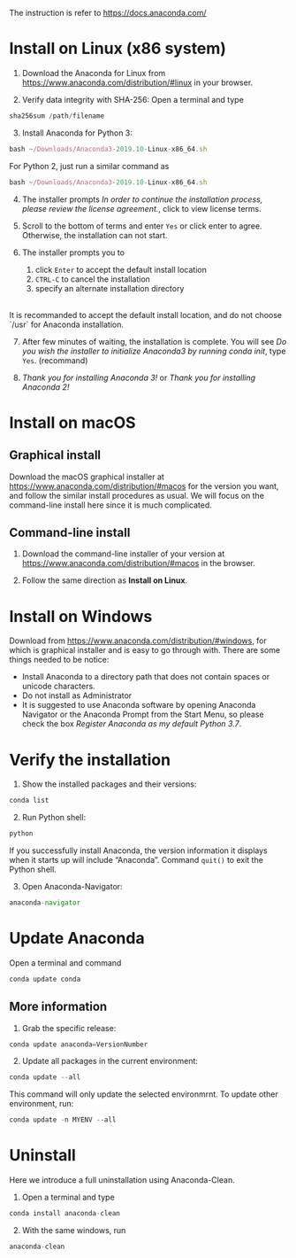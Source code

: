 The instruction is refer to https://docs.anaconda.com/
# Install on Linux (x86 system)
1. Download the Anaconda for Linux from https://www.anaconda.com/distribution/#linux in your browser.

2. Verify data integrity with SHA-256: Open a terminal and type
```javascript
sha256sum /path/filename
```

3. Install Anaconda for Python 3:
```javascript
bash ~/Downloads/Anaconda3-2019.10-Linux-x86_64.sh
```
For Python 2, just run a similar command as
```javascript
bash ~/Downloads/Anaconda3-2019.10-Linux-x86_64.sh
```

4. The installer prompts *In order to continue the installation process, please review the license agreement.*, click to view license terms.

5. Scroll to the bottom of terms and enter `Yes` or click enter to agree. Otherwise, the installation can not start.

6. The installer prompts you to 
    1. click `Enter` to accept the default install location
    2. `CTRL-C` to cancel the installation
    3. specify an alternate installation directory
<br>
It is recommanded to accept the default install location, and do not choose `/usr` for Anaconda installation.

7. After few minutes of waiting, the installation is complete. You will see *Do you wish the installer to initialize Anaconda3 by running conda init*, type `Yes`. (recommand)

8. *Thank you for installing Anaconda 3!* or *Thank you for installing Anaconda 2!*

# Install on macOS
## Graphical install
Download the macOS graphical installer at https://www.anaconda.com/distribution/#macos for the version you want, and follow the similar install procedures as usual. We will focus on the command-line install here since it is much complicated.

## Command-line install
1. Download the command-line installer of your version at https://www.anaconda.com/distribution/#macos in the browser.

2.  Follow the same direction as **Install on Linux**.

# Install on Windows
Download from https://www.anaconda.com/distribution/#windows, for which is graphical installer and is easy to go through with. There are some things needed to be notice:
- Install Anaconda to a directory path that does not contain spaces or unicode characters.
- Do not install as Administrator
- It is suggested to use Anaconda software by opening Anaconda Navigator or the Anaconda Prompt from the Start Menu, so please check the box *Register Anaconda as my default Python 3.7*.



# Verify the installation
1. Show the installed packages and their versions:
```javascript
conda list
```

2. Run Python shell:
```javascript
python
```
   If you successfully install Anaconda, the version information it displays when it starts up will include “Anaconda”. Command `quit()` to exit the Python shell.

3. Open Anaconda-Navigator:
```javascript
anaconda-navigator
```

# Update Anaconda
Open a terminal and command
```javascript
conda update conda
```
## More information
1. Grab the specific release:
```javascript
conda update anaconda=VersionNumber
```

2. Update all packages in the current environment:
```javascript
conda update --all
```
This command will only update the selected environmrnt. To update other environment, run:
```javascript
conda update -n MYENV --all
```


# Uninstall
Here we introduce a full uninstallation using Anaconda-Clean.
1. Open a terminal and type
```javascript
conda install anaconda-clean
```
2. With the same windows, run
```javascript
anaconda-clean
```
